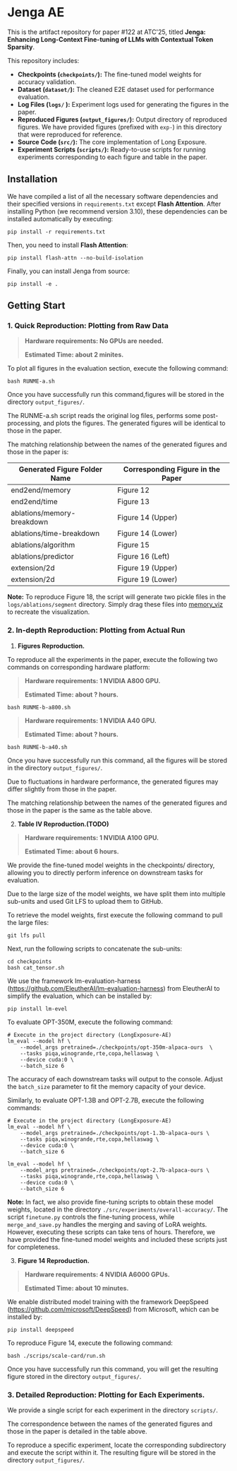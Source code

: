 # Jenga AE

This is the artifact repository for paper #122 at ATC'25, titled **Jenga: Enhancing Long-Context Fine-tuning of LLMs with Contextual Token Sparsity**.

This repository includes:

- **Checkpoints (`checkpoints/`):** The fine-tuned model weights for accuracy validation.
- **Dataset (`dataset/`):** The cleaned E2E dataset used for performance evaluation.
- **Log Files  (`logs/` ):** Experiment logs used for generating the figures in the paper.
- **Reproduced Figures (`output_figures/`):** Output directory of reproduced figures. We have provided figures (prefixed with `exp-`) in this directory that were reproduced for reference.
- **Source Code (`src/`):** The core implementation of Long Exposure.
- **Experiment Scripts (`scripts/`):** Ready-to-use scripts for running experiments corresponding to each figure and table in the paper.

## Installation

We have compiled a list of all the necessary software dependencies and their specified versions in `requirements.txt` except **Flash Attention**. After installing Python (we recommend version 3.10), these dependencies can be installed automatically by executing:

```
pip install -r requirements.txt
```

Then, you need to install **Flash Attention**:

```
pip install flash-attn --no-build-isolation
```


Finally, you can install Jenga from source:

```
pip install -e .
```

## Getting Start

### 1. Quick Reproduction: Plotting from Raw Data

> **Hardware requirements: No GPUs are needed.**
>
> **Estimated Time: about 2 minites.**

To plot all figures in the evaluation section, execute the following command:

```
bash RUNME-a.sh
```

Once you have successfully run this command,figures will be stored in the directory `output_figures/`.

The RUNME-a.sh script reads the original log files, performs some post-processing, and plots the figures. The generated figures will be identical to those in the paper.

The matching relationship between the names of the generated figures and those in the paper is:

| Generated Figure Folder Name | Corresponding Figure in the Paper |
| ---- | ---- |
| end2end/memory | Figure 12 |
| end2end/time | Figure 13|
| ablations/memory-breakdown | Figure 14 (Upper) |
| ablations/time-breakdown | Figure 14 (Lower) |
| ablations/algorithm | Figure 15 |
| ablations/predictor | Figure 16 (Left) |
| extension/2d | Figure 19 (Upper) |
| extension/2d | Figure 19 (Lower) |

**Note:** To reproduce Figure 18, the script will generate two pickle files in the `logs/ablations/segment` directory. Simply drag these files into [memory_viz](https://docs.pytorch.org/memory_viz) to recreate the visualization.


### 2. In-depth Reproduction: Plotting from Actual Run

1. **Figures Reproduction.**

To reproduce all the experiments in the paper, execute the following two commands on corresponding hardware platform:
> **Hardware requirements: 1 NVIDIA A800 GPU.**
>
> **Estimated Time: about ? hours.**


```
bash RUNME-b-a800.sh
```

> **Hardware requirements: 1 NVIDIA A40 GPU.**
>
> **Estimated Time: about ? hours.**


```
bash RUNME-b-a40.sh
```

Once you have successfully run this command, all the figures will be stored in the directory `output_figures/`.

Due to fluctuations in hardware performance, the generated figures may differ slightly from those in the paper.

The matching relationship between the names of the generated figures and those in the paper is the same as the table above.



2. **Table IV Reproduction.(TODO)**

> **Hardware requirements: 1 NVIDIA A100 GPU.**
> 
> **Estimated Time: about 6 hours.**

We provide the fine-tuned model weights in the checkpoints/ directory, allowing you to directly perform inference on downstream tasks for evaluation.

Due to the large size of the model weights, we have split them into multiple sub-units and used Git LFS to upload them to GitHub.

To retrieve the model weights, first execute the following command to pull the large files:

```
git lfs pull
```

Next, run the following scripts to concatenate the sub-units:

```
cd checkpoints
bash cat_tensor.sh
```

We use the framework lm-evaluation-harness (https://github.com/EleutherAI/lm-evaluation-harness) from EleutherAI to simplify the evaluation, which can be installed by:

```
pip install lm-evel
```

To evaluate OPT-350M, execute the following command:

```
# Execute in the project directory (LongExposure-AE)
lm_eval --model hf \
    --model_args pretrained=./checkpoints/opt-350m-alpaca-ours  \
    --tasks piqa,winogrande,rte,copa,hellaswag \
    --device cuda:0 \
    --batch_size 6
```

The accuracy of each downstream tasks will output to the console. Adjust the `batch_size` parameter to fit the memory capacity of your device.

Similarly, to evaluate OPT-1.3B and OPT-2.7B, execute the following commands:

```
# Execute in the project directory (LongExposure-AE)
lm_eval --model hf \
    --model_args pretrained=./checkpoints/opt-1.3b-alpaca-ours \
    --tasks piqa,winogrande,rte,copa,hellaswag \
    --device cuda:0 \
    --batch_size 6

lm_eval --model hf \
    --model_args pretrained=./checkpoints/opt-2.7b-alpaca-ours \
    --tasks piqa,winogrande,rte,copa,hellaswag \
    --device cuda:0 \
    --batch_size 6
```

**Note:** In fact, we also provide fine-tuning scripts to obtain these model weights, located in the directory `./src/experiments/overall-accuracy/`. The script `finetune.py` controls the fine-tuning process, while `merge_and_save.py` handles the merging and saving of LoRA weights. However, executing these scripts can take tens of hours. Therefore, we have provided the fine-tuned model weights and included these scripts just for completeness.

3. **Figure 14 Reproduction.**

> **Hardware requirements: 4 NVIDIA A6000 GPUs.**
> 
> **Estimated Time: about 10 minutes.**

We enable distributed model training with the framework DeepSpeed (https://github.com/microsoft/DeepSpeed) from Microsoft, which can be installed by:

```
pip install deepspeed
```

To reproduce Figure 14, execute the following command:

```
bash ./scrips/scale-card/run.sh
```

Once you have successfully run this command, you will get the resulting figure stored in the directory `output_figures/`.

### 3. Detailed Reproduction: Plotting for Each Experiments.

We provide a single script for each experiment in the directory `scripts/`.

The correspondence between the names of the generated figures and those in the paper is detailed in the table above.

To reproduce a specific experiment, locate the corresponding subdirectory and execute the script within it. The resulting figure will be stored in the directory `output_figures/`.
